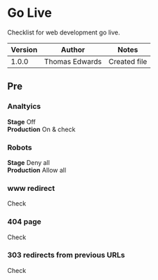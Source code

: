 # Go Live

Checklist for web development go live.

| Version | Author         | Notes                          |
| ------- | -------------- | ------------------------------ |
| 1.0.0   | Thomas Edwards | Created file                   |

## Pre

### Analtyics

**Stage** Off  
**Production** On & check

### Robots

**Stage** Deny all  
**Production** Allow all

### www redirect

Check

### 404 page

Check

### 303 redirects from previous URLs

Check
